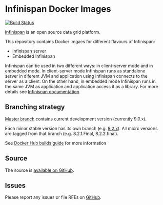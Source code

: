Infinispan Docker Images 
========================

[![Build Status](https://travis-ci.org/jboss-dockerfiles/infinispan.svg?branch=master)](https://travis-ci.org/jboss-dockerfiles/infinispan/)

[Infinispan](http://infinispan.org/) is an open source data grid platform. 

This repository contains Docker imgaes for different flavours of Infinispan:

* Infinispan server
* Embedded Infinispan

Infinispan can be used in two different ways: in client-server mode and in embedded mode.  In client-server mode Infinispan runs as standalone server in diferent JVM and application using Infinispan connects to the server as a client. On the other hand, in embedded mode Infinispan runs in the same JVM as application and application access it as a library. For more details see [Infinispan documentation](http://infinispan.org/docs/7.0.x/user_guide/user_guide.html#_server_modules).

## Branching strategy

[Master branch](https://github.com/jboss-dockerfiles/infinispan/tree/master) contains current development version (currently 9.0.x).

Each minor stable version has its own branch (e.g. [8.2.x](https://github.com/jboss-dockerfiles/infinispan/tree/8.2.x)). All micro versions are tagged from that branch (e.g. 8.2.1.Final, 8.2.2.final).

See [Docker Hub builds guide](https://docs.docker.com/docker-hub/builds/) for more information

## Source

The source is [available on GitHub](https://github.com/jboss-dockerfiles/infinispan).

## Issues

Please report any issues or file RFEs on [GitHub](https://github.com/jboss-dockerfiles/infinispan/issues).
